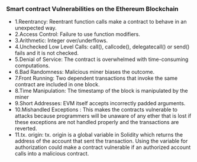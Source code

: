 ### Smart contract Vulnerabilities  on the Ethereum Blockchain
- 1.Reentrancy: Reentrant function calls make a contract to behave in an unexpected way.
- 2.Access Control: Failure to use function modifiers.
- 3.Arithmetic: Integer over/underflows.
- 4.Unchecked Low Level Calls: call(), callcode(), delegatecall() or send() fails and it is not checked.
- 5.Denial of Service: The contract is overwhelmed with time-consuming computations.
- 6.Bad Randomness: Malicious miner biases the outcome.
- 7.Front Running: Two dependent transactions that invoke the same contract are included in one block.
- 8.Time Manipulation: The timestamp of the block is manipulated by the miner 
- 9.Short Addresses: EVM itself accepts incorrectly padded arguments.
- 10.Mishandled Exceptions : This makes the contracts vulnerable to attacks because programmers will be unaware of any ether that is lost if these exceptions are not handled properly and the transactions are reverted.
- 11.tx. origin: tx. origin is a global variable in Solidity which returns the address of the account that sent the transaction. Using the variable for authorization could make a contract vulnerable if an authorized account calls into a malicious contract.
